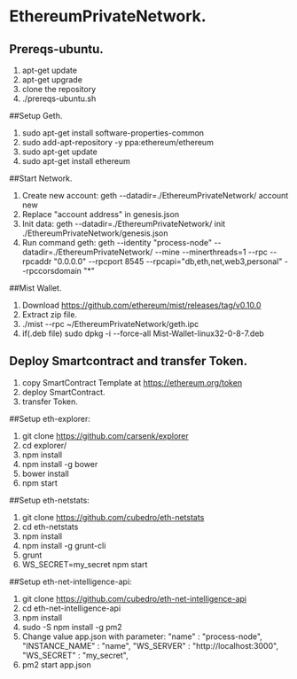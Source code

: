 # EthereumPrivateNetwork.

## Prereqs-ubuntu.
1. apt-get update
2. apt-get upgrade
3. clone the repository 
4. ./prereqs-ubuntu.sh

##Setup Geth.
1. sudo apt-get install software-properties-common
2. sudo add-apt-repository -y ppa:ethereum/ethereum
3. sudo apt-get update
4. sudo apt-get install ethereum

##Start Network.
1. Create new account: geth --datadir=./EthereumPrivateNetwork/ account new
2. Replace "account address" in genesis.json
3. Init data: geth --datadir=./EthereumPrivateNetwork/ init ./EthereumPrivateNetwork/genesis.json
4. Run command geth: geth --identity "process-node"  --datadir=./EthereumPrivateNetwork/ --mine --minerthreads=1 --rpc --rpcaddr "0.0.0.0" --rpcport 8545 --rpcapi="db,eth,net,web3,personal" --rpccorsdomain "*"

##Mist Wallet.
1. Download https://github.com/ethereum/mist/releases/tag/v0.10.0
2. Extract zip file.
3. ./mist  --rpc ~/EthereumPrivateNetwork/geth.ipc
4. if(.deb file) sudo dpkg -i --force-all Mist-Wallet-linux32-0-8-7.deb

## Deploy Smartcontract and transfer Token.
1. copy SmartContract Template at https://ethereum.org/token
2. deploy SmartContract.
3. transfer Token.

##Setup eth-explorer:
1. git clone https://github.com/carsenk/explorer
2. cd explorer/
3. npm install
4. npm install -g bower
5. bower install
6. npm start

##Setup eth-netstats:
1. git clone https://github.com/cubedro/eth-netstats
2. cd eth-netstats
3. npm install
4. npm install -g grunt-cli
5. grunt
6. WS_SECRET=my_secret npm start

##Setup eth-net-intelligence-api:
1. git clone https://github.com/cubedro/eth-net-intelligence-api
2. cd eth-net-intelligence-api
3. npm install
4. sudo -S npm install -g pm2
5. Change value app.json with parameter: "name" : "process-node",
"INSTANCE_NAME" : "name", "WS_SERVER" : "http://localhost:3000",
"WS_SECRET" : "my_secret",
6. pm2 start app.json

